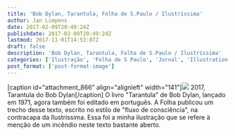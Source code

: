 ```yaml
---
title: 'Bob Dylan, Tarantula, Folha de S.Paulo / Ilustríssima'
author: Jan Limpens
date: 2017-02-09T20:49:24Z
publishdate: 2017-02-09T20:49:24Z
lastmod: 2017-11-01T14:53:07Z
draft: false
description: 'Bob Dylan, Tarantula, Folha de S.Paulo / Ilustríssima'
categories: ['Ilustração', 'Folha de S Paulo', 'Jornal', 'Illustration']
post_format: ['post-format-image']
---
```


[caption id="attachment_866" align="alignleft" width="141"][![](//jan.limpens.com/wp-content/uploads/Tarantula-141x400.jpg)](/bob-dylan-tarantula-folha-de-s-paulo-ilustrissima/tarantula/) 2017, Tarantula do Bob Dylan[/caption] O livro "Tarantula" de Bob Dylan, lançado em 1971, agora também foi editado em português. A Folha publicou um trecho desse texto, escrito no estilo de "fluxo de consciência", na contracapa da Ilustríssima. Essa foi a minha ilustração que se refere à menção de um incêndio neste texto bastante aberto.
